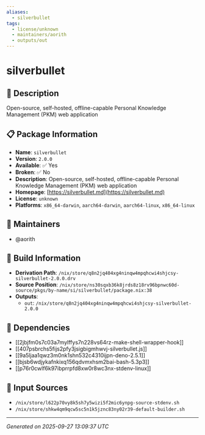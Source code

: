 ```yaml
---
aliases:
  - silverbullet
tags:
  - license/unknown
  - maintainers/aorith
  - outputs/out
---
```


# silverbullet

## 📝 Description

Open-source, self-hosted, offline-capable Personal Knowledge Management (PKM) web application

## 📋 Package Information

- **Name**: `silverbullet`
- **Version**: `2.0.0`
- **Available**: ✅ Yes
- **Broken**: ✅ No
- **Description**: Open-source, self-hosted, offline-capable Personal Knowledge Management (PKM) web application
- **Homepage**: [https://silverbullet.md](https://silverbullet.md)
- **License**: `unknown`
- **Platforms**: `x86_64-darwin`, `aarch64-darwin`, `aarch64-linux`, `x86_64-linux`
## 👥 Maintainers

- @aorith


## 🔧 Build Information

- **Derivation Path**: `/nix/store/q8n2jq404xg4ninqw4mpqhcwi4shjcsy-silverbullet-2.0.0.drv`
- **Source Position**: `/nix/store/ns30sqxb36k8jrds8z18rv96bpnwc60d-source/pkgs/by-name/si/silverbullet/package.nix:38`
- **Outputs**:
  - `out`:  `/nix/store/q8n2jq404xg4ninqw4mpqhcwi4shjcsy-silverbullet-2.0.0`

## 🔗 Dependencies

- [[2jbjfm0s7c03a7mylffys7n228vs64rz-make-shell-wrapper-hook]]
- [[407psbrchs5fijs2pfy3jsigbigmhwvj-silverbullet.js]]
- [[9a5ljaa1qwz3m0nk1shn532c4310ijpn-deno-2.5.1]]
- [[bjsb6wdjykafnkixq156qdvmxhsm2bai-bash-5.3p3]]
- [[p76r0cwlf6k97ibprrpfd8xw0r8wc3nx-stdenv-linux]]

## 📁 Input Sources

- `/nix/store/l622p70vy8k5sh7y5wizi5f2mic6ynpg-source-stdenv.sh`
- `/nix/store/shkw4qm9qcw5sc5n1k5jznc83ny02r39-default-builder.sh`

---
*Generated on 2025-09-27 13:09:37 UTC*
